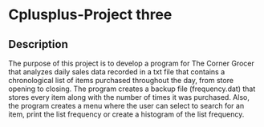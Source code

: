 # Cplusplus-Project three
## Description
The purpose of this project is to develop a program for The Corner Grocer that analyzes daily sales data recorded in a txt file that contains a chronological list of items purchased throughout the day, from store opening to closing. The program creates a backup file (frequency.dat) that stores every item along with the number of times it was purchased. Also, the program creates a menu where the user can select to search for an item, print the list frequency or create a histogram of the list frequency.
